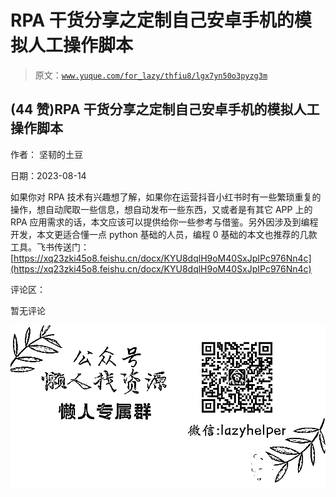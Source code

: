 # RPA 干货分享之定制自己安卓手机的模拟人工操作脚本

> 原文：[`www.yuque.com/for_lazy/thfiu8/lgx7yn50o3pyzg3m`](https://www.yuque.com/for_lazy/thfiu8/lgx7yn50o3pyzg3m)



## (44 赞)RPA 干货分享之定制自己安卓手机的模拟人工操作脚本 

作者： 坚韧的土豆 

日期：2023-08-14 

如果你对 RPA 技术有兴趣想了解，如果你在运营抖音小红书时有一些繁琐重复的操作，想自动爬取一些信息，想自动发布一些东西，又或者是有其它 APP 上的 RPA 应用需求的话，本文应该可以提供给你一些参考与借鉴。另外因涉及到编程开发，本文更适合懂一点 python 基础的人员，编程 0 基础的本文也推荐的几款工具。飞书传送门：[https://xq23zki45o8.feishu.cn/docx/KYU8dqlH9oM40SxJpIPc976Nn4c](https://xq23zki45o8.feishu.cn/docx/KYU8dqlH9oM40SxJpIPc976Nn4c) 

评论区： 

暂无评论 

![](img/894d30a529e7c37bcd3392323c99941c.png)  